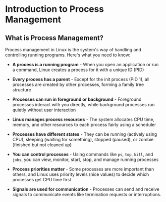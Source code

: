 # Introduction to Process Management

## What is Process Management?

Process management in Linux is the system's way of handling and controlling running programs. Here's what you need to know:

- **A process is a running program** - When you open an application or run a command, Linux creates a process for it with a unique ID (PID)

- **Every process has a parent** - Except for the init process (PID 1), all processes are created by other processes, forming a family tree structure

- **Processes can run in foreground or background** - Foreground processes interact with you directly, while background processes run quietly without user interaction

- **Linux manages process resources** - The system allocates CPU time, memory, and other resources to each process fairly using a scheduler

- **Processes have different states** - They can be running (actively using CPU), sleeping (waiting for something), stopped (paused), or zombie (finished but not cleaned up)

- **You can control processes** - Using commands like `ps`, `top`, `kill`, and `jobs`, you can view, monitor, start, stop, and manage running processes

- **Process priorities matter** - Some processes are more important than others, and Linux uses priority levels (nice values) to decide which processes get CPU time first

- **Signals are used for communication** - Processes can send and receive signals to communicate events like termination requests or interruptions.
